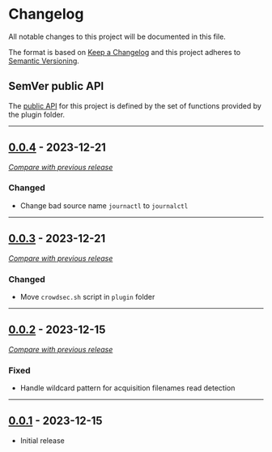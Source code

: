# Changelog
All notable changes to this project will be documented in this file.

The format is based on [Keep a Changelog](https://keepachangelog.com/en/) and this project adheres to [Semantic Versioning](https://semver.org/spec/v2.0.0.html).

## SemVer public API

The [public API](https://semver.org/spec/v2.0.0.html#spec-item-1)  for this project is defined by the set of 
functions provided by the plugin folder.

---

## [0.0.4](https://github.com/crowdsecurity/cs-whm-plugin/releases/tag/v0.0.4) - 2023-12-21
[_Compare with previous release_](https://github.com/crowdsecurity/cs-whm-plugin/compare/v0.0.3...v0.0.4)
### Changed
- Change bad source name `journactl` to `journalctl`

--- 


## [0.0.3](https://github.com/crowdsecurity/cs-whm-plugin/releases/tag/v0.0.3) - 2023-12-21
[_Compare with previous release_](https://github.com/crowdsecurity/cs-whm-plugin/compare/v0.0.2...v0.0.3)
### Changed
- Move `crowdsec.sh` script in `plugin` folder

--- 

## [0.0.2](https://github.com/crowdsecurity/cs-whm-plugin/releases/tag/v0.0.2) - 2023-12-15
[_Compare with previous release_](https://github.com/crowdsecurity/cs-whm-plugin/compare/v0.0.1...v0.0.2)
### Fixed
- Handle wildcard pattern for acquisition filenames read detection

--- 

## [0.0.1](https://github.com/crowdsecurity/cs-whm-plugin/releases/tag/v0.0.1) - 2023-12-15

- Initial release
